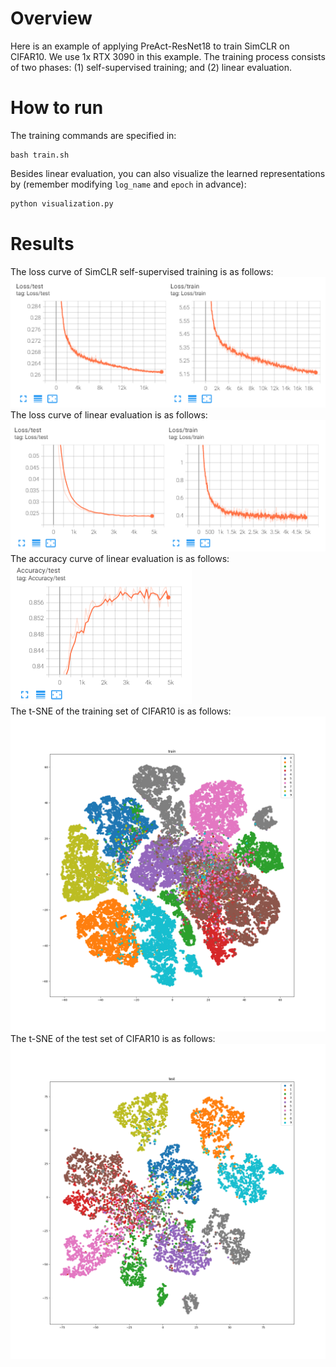 # Overview

Here is an example of applying PreAct-ResNet18 to train SimCLR on CIFAR10. 
We use 1x RTX 3090 in this example. 
The training process consists of two phases: (1) self-supervised training; and (2) linear evaluation.

# How to run
The training commands are specified in:  
```shell
bash train.sh
```  

Besides linear evaluation, you can also visualize the learned representations by (remember modifying `log_name` and `epoch` in advance):  
```python 
python visualization.py
```

# Results
The loss curve of SimCLR self-supervised training is as follows:  
![SimCLR Loss Curve](./results/ssl_loss.png)  
The loss curve of linear evaluation is as follows:  
![Linear Evaluation Loss Curve](./results/linear_eval_loss.png)  
The accuracy curve of linear evaluation is as follows:  
![Linear Evaluation Accuracy](./results/linear_eval_acc.png)  
The t-SNE of the training set of CIFAR10 is as follows:  
![train tSNE](./results/train_tsne.png)  
The t-SNE of the test set of CIFAR10 is as follows:  
![test tSNE](./results/test_tsne.png)  
